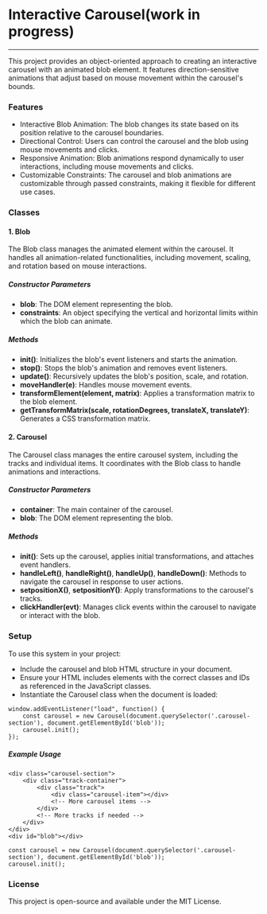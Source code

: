 # Interactive Carousel(work in progress)
---
This project provides an object-oriented approach to creating an interactive carousel with an animated blob element. It features direction-sensitive animations that adjust based on mouse movement within the carousel's bounds.

### Features

- Interactive Blob Animation: The blob changes its state based on its position relative to the carousel boundaries.
- Directional Control: Users can control the carousel and the blob using mouse movements and clicks.
- Responsive Animation: Blob animations respond dynamically to user interactions, including mouse movements and clicks.
- Customizable Constraints: The carousel and blob animations are customizable through passed constraints, making it flexible for different use cases.

### Classes
#### 1. Blob
The Blob class manages the animated element within the carousel. It handles all animation-related functionalities, including movement, scaling, and rotation based on mouse interactions.


##### Constructor Parameters

- **blob**: The DOM element representing the blob.
- **constraints**: An object specifying the vertical and horizontal limits within which the blob can animate.

##### Methods
- **init()**: Initializes the blob's event listeners and starts the animation.
- **stop()**: Stops the blob's animation and removes event listeners.
- **update()**: Recursively updates the blob's position, scale, and rotation.
- **moveHandler(e)**: Handles mouse movement events.
- **transformElement(element, matrix)**: Applies a transformation matrix to the blob element.
- **getTransformMatrix(scale, rotationDegrees, translateX, translateY)**: Generates a CSS transformation matrix.

#### 2. Carousel
The Carousel class manages the entire carousel system, including the tracks and individual items. It coordinates with the Blob class to handle animations and interactions.

##### Constructor Parameters

- **container**: The main container of the carousel.
- **blob**: The DOM element representing the blob.

##### Methods
- **init()**: Sets up the carousel, applies initial transformations, and attaches event handlers.
- **handleLeft()**, **handleRight()**, **handleUp()**, **handleDown()**: Methods to navigate the carousel in response to user actions.
- **setpositionX()**, **setpositionY()**: Apply transformations to the carousel's tracks.
- **clickHandler(evt)**: Manages click events within the carousel to navigate or interact with the blob.

### Setup
To use this system in your project:

- Include the carousel and blob HTML structure in your document.
- Ensure your HTML includes elements with the correct classes and IDs as referenced in the JavaScript classes.
- Instantiate the Carousel class when the document is loaded:

```
window.addEventListener("load", function() {
    const carousel = new Carousel(document.querySelector('.carousel-section'), document.getElementById('blob'));
    carousel.init();
});
```

##### Example Usage
```
<div class="carousel-section">
    <div class="track-container">
        <div class="track">
            <div class="carousel-item"></div>
            <!-- More carousel items -->
        </div>
        <!-- More tracks if needed -->
    </div>
</div>
<div id="blob"></div>
```

```
const carousel = new Carousel(document.querySelector('.carousel-section'), document.getElementById('blob'));
carousel.init();
```

### License

This project is open-source and available under the MIT License.